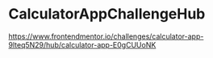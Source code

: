 # CalculatorAppChallengeHub
https://www.frontendmentor.io/challenges/calculator-app-9lteq5N29/hub/calculator-app-E0gCUUoNK
